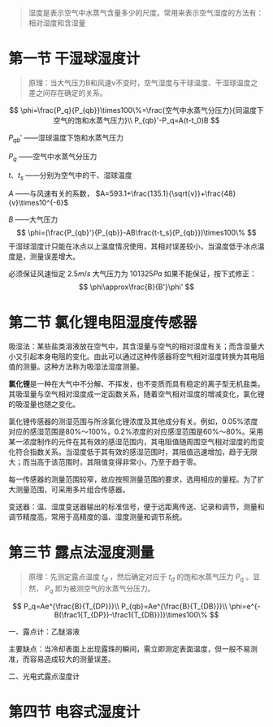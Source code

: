 > 湿度是表示空气中水蒸气含量多少的尺度。常用来表示空气湿度的方法有：相对湿度和含湿量

# 第一节 干湿球湿度计

> 原理：当大气压力B和风速v不变时，空气湿度与干球温度、干湿球温度之差之间存在确定的关系。

$$
\phi=\frac{P_q}{P_{qb}}\times100\%=\frac{空气中水蒸气分压力}{同温度下空气的饱和水蒸气压力}\\
P_{qb}'-P_q=A(t-t_0)B
$$

$P_{qb}'$ ——湿球温度下饱和水蒸气压力

$P_q$ ——空气中水蒸气分压力

$t、t_s$ ——分别为空气中的干、湿球温度

$A$ ——与风速有关的系数， $A=593.1+\frac{135.1}{\sqrt{v}}+\frac{48}{v}\times10^{-6}$

$B$ ——大气压力
$$
\phi=(\frac{P_{qb}'}{P_{qb}}-AB\frac{t-t_s}{P_{qb}})\times100\%
$$
干湿球湿度计只能在冰点以上温度情况使用，其相对误差较小，当温度低于冰点温度是，测量误差增大。

必须保证风速恒定 $2.5m/s$ 大气压力为 $101325Pa$ 如果不能保证，按下式修正：
$$
\phi\approx\frac{B}{B'}\phi'
$$

# 第二节 氯化锂电阻湿度传感器

吸湿法：某些盐类溶液放在空气中，其含湿量与空气的相对湿度有关；而含湿量大小又引起本身电阻的变化。由此可以通过这种传感器将空气相对湿度转换为其电阻值的测量。这种方法称为吸湿法湿度测量。

**氯化锂**是一种在大气中不分解、不挥发，也不变质而具有稳定的离子型无机盐类。其吸湿量与空气相对湿度成一定函数关系，随着空气相对湿度的增减变化，氯化锂的吸湿量也随之变化。

氯化锂传感器的测湿范围与所涂氯化锂浓度及其他成分有关。例如，0.05%浓度对应的感湿范围是80%～100%，0.2%浓度的对应感湿范围是60%～80%。采用某一浓度制作的元件在其有效的感湿范围内，其电阻值随周围空气相对湿度的而变化符合指数关系。当湿度低于其有效的感湿范围时，其阻值迅速增加，趋于无限大；而当高于该范围时，其阻值变得非常小，乃至于趋于零。

每一传感器的测量范围较窄，故应按照测量范围的要求，选用相应的量程。为了扩大测量范围，可采用多片组合传感器。

变送器：温、湿度变送器输出的标准信号，便于远距离传送、记录和调节，测量和调节精度高，常用于高精度的温、湿度测量和调节系统。

# 第三节 露点法湿度测量

> 原理：先测定露点温度 $t_d$ ，然后确定对应于 $t_d$ 的饱和水蒸气压力 $P_q$ 。显然， $P_q$ 即为被测空气的水蒸气分压力。

$$
P_q=Ae^{\frac{B}{T_{DP}}}\\
P_{qb}=Ae^{\frac{B}{T_{DB}}}\\
\phi=e^{-B(\frac1{T_{DP}}-\frac1{T_{DB}})}\times100\%
$$

一、露点计：乙醚溶液

主要缺点：当冷却表面上出现露珠的瞬间，需立即测定表面温度，但一般不易测准，而容易造成较大的测量误差。

二、光电式露点湿度计



# 第四节 电容式湿度计